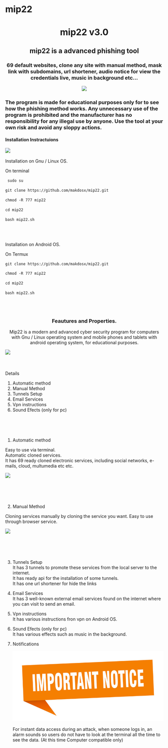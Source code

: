 # mip22
 <h1 align="center"> mip22 v3.0 </h1>
 
 <h2 align="center"> mip22 is a advanced phishing tool </h2>
 
 <h3 align="center"> 69 default websites, clone any site with manual method, mask link with subdomains,
url shortener, audio notice for view the credentials live, music in background etc...  </h3>

<p align="center">
<img src="sc/logo.png">  </br>
</p>


<h3>

The program is made for educational purposes only for to see how the phishing method works.
Any unnecessary use of the program is prohibited and the manufacturer has no responsibility for any illegal use by anyone.
Use the tool at your own risk and avoid any sloppy actions.

 </h3>


<h4> Installation Instractuions </h4>

<img src="sc/os.png">

<p>

Installation on Gnu / Linux OS. </br>

On terminal </br>

```diff
 sudo su 
```

```diff
git clone https://github.com/makdosx/mip22.git
```
```diff
chmod -R 777 mip22 
```

```diff
cd mip22
```

```diff
bash mip22.sh
```

</br> </br>


Installation on Android OS. </br>

On Termux </br>

```diff
git clone https://github.com/makdosx/mip22.git
```

```diff
chmod -R 777 mip22 
```

```diff
cd mip22 
```

```diff
bash mip22.sh
```

</br> </br>

</p>



<h3 align="center">
Feautures and Properties.
</h3>

<p align="center">
Mip22 is a modern and advanced cyber security program for computers with Gnu / Linux operating system and mobile phones and tablets with android operating system, for educational purposes.
</p>

 
<img src="sc/sc_new2.png"> <br/> <br/> <br/>

 
<p>
 
Details
 
1) Automatic method
2) Manual Method
3) Tunnels Setup 
4) Email Services
5) Vpn instructions
6) Sound Efects (only for pc)
 
</p>

<br/> <br/> <br/> 

<p>
 
1) Automatic method

Easy to use via terminal. </br>
Automatic cloned services. </br>
It has 69 ready cloned electronic services, including social networks, e-mails, cloud, multumedia etc etc. </br>
 
<img src="sc/sc_auto.gif">
</p>

<br/> <br/> <br/> 

<p>
 
2) Manual Method 
 
Cloning services manually by cloning the service you want.
Easy to use through browser service.
 
<img src="sc/sc_manual.gif">

<p> 
 
<br/> <br/> <br/>  


<p>


3) Tunnels Setup </br>
   It has 3 tunnels to promote these services from the local server to the internet. </br>
   It has ready api for the installation of some tunnels.  </br>
   It has one url shortener for hide the links </br>


4) Email Services </br>
   It has 3 well-known external email services found on the internet where you can visit to send an email. </br>



5) Vpn instructions </br>
   It has various instructions fron vpn on Android OS. </br>



6) Sound Efects (only for pc) </br> 
   It has various effects such as music in the background. </br> 
 
 
7) Notifications
    
   <img src="sc/notice.jpeg"> 

   For instant data access during an attack, when someone logs in, an alarm sounds so users do not have to look at      the terminal all the time to see the data. 
   (At this time Computer compatible only)

</p> 

